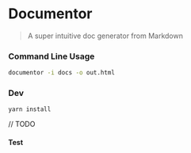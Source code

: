 # Documentor

> A super intuitive doc generator from Markdown

### Command Line Usage

```bash
documentor -i docs -o out.html
```

### Dev

```
yarn install
```

// TODO

#### Test
